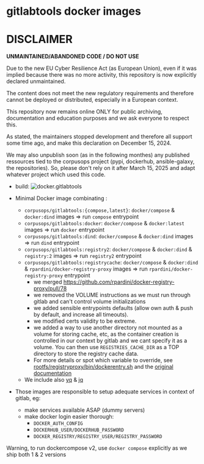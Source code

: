 # gitlabtools docker images

DISCLAIMER
============

**UNMAINTAINED/ABANDONED CODE / DO NOT USE**

Due to the new EU Cyber Resilience Act (as European Union), even if it was implied because there was no more activity, this repository is now explicitly declared unmaintained.

The content does not meet the new regulatory requirements and therefore cannot be deployed or distributed, especially in a European context.

This repository now remains online ONLY for public archiving, documentation and education purposes and we ask everyone to respect this.

As stated, the maintainers stopped development and therefore all support some time ago, and make this declaration on December 15, 2024.

We may also unpublish soon (as in the following monthes) any published ressources tied to the corpusops project (pypi, dockerhub, ansible-galaxy, the repositories).
So, please don't rely on it after March 15, 2025 and adapt whatever project which used this code.



- build: ![docker.gitlabtools](https://github.com/corpusops/docker-gitlabtools/workflows/.github/workflows/cicd.yml/badge.svg?branch=main)

- Minimal Docker image combinating :
    - `corpusops/gitlabtools:{compose,latest}`: `docker/compose` & `docker:dind` images => run `compose` entrypoint
    - `corpusops/gitlabtools:docker`: `docker/compose` & `docker:latest` images => run `docker` entrypoint
    - `corpusops/gitlabtools:dind`: `docker/compose` & `docker:dind` images => run `dind` entrypoint
    - `corpusops/gitlabtools:registry2`: `docker/compose` & `docker:dind` & `registry:2`  images => run `registry2` entrypoint
    - `corpusops/gitlabtools:registrycache`: `docker/compose` & `docker:dind` & `rpardini/docker-registry-proxy`  images => run `rpardini/docker-registry-proxy` entrypoint
        - we merged https://github.com/rpardini/docker-registry-proxy/pull/78
        - we removed the VOLUME instructions as we must run through gitlab and can't control volume initializations
        - we added sensible entrypoints defaults (allow own auth & push by default, and increase all timeouts).
        - we modified certs validity to be extreme.
        - we added a way to use another directory not mounted as a volume for storing cache, etc, as the container creation is controlled in our context by gitlab and we cant specify it as a volume. You can then use `REGISTRIES_CACHE_DIR` as a TOP directory to store the registry cache data.
        - For more details or spot which variable to override, see [rootfs/registryproxy/bin/dockerentry.sh](https://github.com/corpusops/docker-gitlabtools/blob/main/rootfs/registryproxy/bin/dockerentry.sh) and the [original documentation](https://github.com/rpardini/docker-registry-proxy)
    - We include also [yq](https://github.com/mikefarah/yq) & [jq](https://github.com/stedolan/jq)
- Those images are responsible to setup adequate services in context of gitlab, eg:
    - make services available ASAP (dummy servers)
    - make docker login easier thorough:
        - `DOCKER_AUTH_CONFIG`
        - `DOCKERHUB_USER/DOCKERHUB_PASSWORD`
        - `DOCKER_REGISTRY/REGISTRY_USER/REGISTRY_PASSWORD`

Warning, to run dockercompose v2, use `docker compose` explicitly as we ship both 1 & 2 versions
